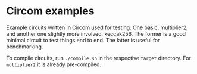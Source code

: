 # Circom examples

 Example circuits written in Circom used for testing. One basic, multiplier2, and another one slightly more involved, keccak256. The former is a good minimal circuit to test things end to end. The latter is useful for benchmarking.

 To compile circuits, run `./compile.sh` in the respective `target` directory. For `multiplier2` it is already pre-compiled.